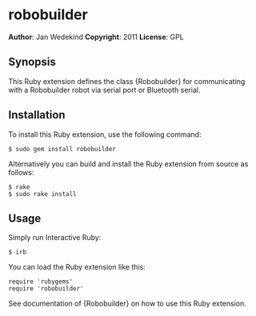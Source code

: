 robobuilder
======

**Author**:       Jan Wedekind
**Copyright**:    2011
**License**:      GPL

Synopsis
--------

This Ruby extension defines the class {Robobuilder} for communicating with a Robobuilder robot via serial port or Bluetooth serial.

Installation
------------

To install this Ruby extension, use the following command:

    $ sudo gem install robobuilder

Alternatively you can build and install the Ruby extension from source as follows:

    $ rake
    $ sudo rake install

Usage
-----

Simply run Interactive Ruby:

    $ irb

You can load the Ruby extension like this:

    require 'rubygems'
    require 'robobuilder'

See documentation of {Robobuilder} on how to use this Ruby extension.

